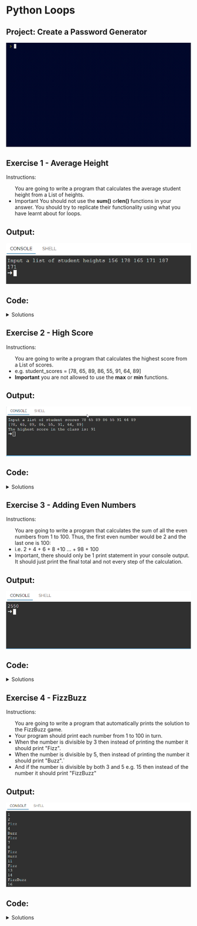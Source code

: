 # Python Loops

## Project: Create a Password Generator
<img src="https://github.com/Jay-Jay23/Python-100-Days-Of-Code/blob/main/Projects/Day%205/Password-generator.gif" alt="generator">


## Exercise 1 - Average Height 
Instructions:
<ul
<li>You are going to write a program that calculates the average student height from a List of heights.</li>
<li>Important You should not use the <b>sum()</b> or<b>len()</b> functions in your answer. You should try to replicate their functionality using what you have learnt about for loops.</li>
</ul>

## Output:
<img src="https://github.com/Jay-Jay23/Python-100-Days-Of-Code/blob/main/Projects/Day%205/logs/exercise-1.1.png" alt="exercise1">

## Code:
<details>
  <summary>Solutions</summary>
  <ul>
    <li><a href="https://github.com/Jay-Jay23/Python-100-Days-Of-Code/blob/main/Projects/Day%205/logs/exercise%201.py">Average Height</a></li>
  </ul>
</details>



## Exercise 2 - High Score 
Instructions:
<ul
<li>You are going to write a program that calculates the highest score from a List of scores.</li>
<li>e.g. student_scores = [78, 65, 89, 86, 55, 91, 64, 89]</li>
<li><b>Important</b> you are not allowed to use the <b>max</b> or <b>min</b> functions.</li>
</ul>

## Output:
<img src="https://github.com/Jay-Jay23/Python-100-Days-Of-Code/blob/main/Projects/Day%205/logs/exercise-2.1.png" alt="exercise1">

## Code:
<details>
  <summary>Solutions</summary>
  <ul>
    <li><a href="https://github.com/Jay-Jay23/Python-100-Days-Of-Code/blob/main/Projects/Day%205/logs/exercise%202.py">Average Height</a></li>
  </ul>
</details>



## Exercise 3 - Adding Even Numbers 
Instructions:
<ul
<li>You are going to write a program that calculates the sum of all the even numbers from 1 to 100. Thus, the first even number would be 2 and the last one is 100:</li>
<li>i.e. 2 + 4 + 6 + 8 +10 ... + 98 + 100</li>
<li>Important, there should only be 1 print statement in your console output. It should just print the final total and not every step of the calculation.</li>
</ul>

## Output:
<img src="https://github.com/Jay-Jay23/Python-100-Days-Of-Code/blob/main/Projects/Day%205/logs/exercise-3.1.png" alt="exercise1">

## Code:
<details>
  <summary>Solutions</summary>
  <ul>
    <li><a href="https://github.com/Jay-Jay23/Python-100-Days-Of-Code/blob/main/Projects/Day%205/logs/exercise%203.py">Average Height</a></li>
  </ul>
</details>



## Exercise 4 - FizzBuzz 
Instructions:
<ul
<li>You are going to write a program that automatically prints the solution to the FizzBuzz game.</li>
<li>Your program should print each number from 1 to 100 in turn.</li>
<li>When the number is divisible by 3 then instead of printing the number it should print "Fizz".</li>
<li>When the number is divisible by 5, then instead of printing the number it should print "Buzz".`</li>
<li>And if the number is divisible by both 3 and 5 e.g. 15 then instead of the number it should print "FizzBuzz"</li>
</ul>

## Output:
<img src="https://github.com/Jay-Jay23/Python-100-Days-Of-Code/blob/main/Projects/Day%205/logs/exercise-4.1.png" alt="exercise1">

## Code:
<details>
  <summary>Solutions</summary>
  <ul>
    <li><a href="https://github.com/Jay-Jay23/Python-100-Days-Of-Code/blob/main/Projects/Day%205/logs/exercise%204.py">Average Height</a></li>
  </ul>
</details>

